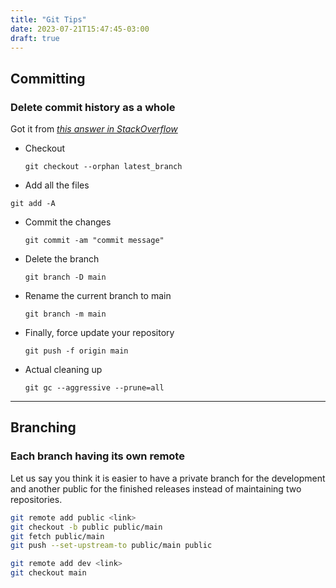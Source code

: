 ```yaml
---
title: "Git Tips"
date: 2023-07-21T15:47:45-03:00
draft: true
---
```


## Committing

### Delete commit history as a whole

Got it from *[this answer in StackOverflow](https://stackoverflow.com/a/26000395)*

- Checkout

  `git checkout --orphan latest_branch`

- Add all the files

`git add -A`

- Commit the changes

  `git commit -am "commit message"`

- Delete the branch

  `git branch -D main`

- Rename the current branch to main

  `git branch -m main`

- Finally, force update your repository

  `git push -f origin main`

- Actual cleaning up

  `git gc --aggressive --prune=all`

---

## Branching

<!-- ### Pull request -->

### Each branch having its own remote

Let us say you think it is easier to have a private branch for the development and another public for the finished releases instead of maintaining two repositories.

```sh
git remote add public <link>
git checkout -b public public/main
git fetch public/main
git push --set-upstream-to public/main public

git remote add dev <link>
git checkout main
```
